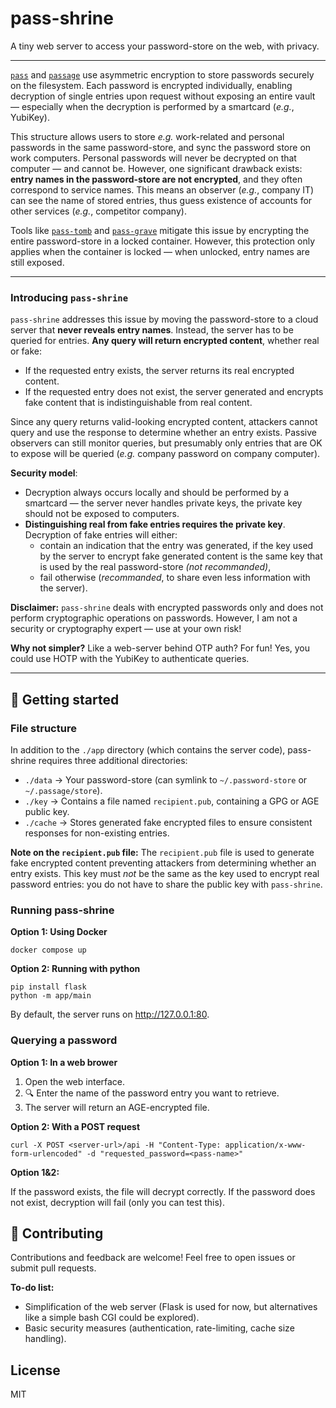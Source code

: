 # pass-shrine

A tiny web server to access your password-store on the web, with privacy.

----

[`pass`](https://www.passwordstore.org/) and [`passage`](https://github.com/FiloSottile/passage) use asymmetric encryption to store passwords securely on the filesystem. Each password is encrypted individually, enabling decryption of single entries upon request without exposing an entire vault — especially when the decryption is performed by a smartcard (*e.g.*, YubiKey).

This structure allows users to store *e.g.* work-related and personal passwords in the same password-store, and sync the password store on work computers. Personal passwords will never be decrypted on that computer — and cannot be. However, one significant drawback exists: **entry names in the password-store are not encrypted**, and they often correspond to service names. This means an observer (*e.g.*, company IT) can see the name of stored entries, thus guess existence of accounts for other services (*e.g.*, competitor company).

Tools like [`pass-tomb`](https://github.com/roddhjav/pass-tomb) and [`pass-grave`](https://github.com/8go/pass-grave) mitigate this issue by encrypting the entire password-store in a locked container. However, this protection only applies when the container is locked — when unlocked, entry names are still exposed.

----

### Introducing `pass-shrine`

`pass-shrine` addresses this issue by moving the password-store to a cloud server that **never reveals entry names**. Instead, the server has to be queried for entries. **Any query will return encrypted content**, whether real or fake:

- If the requested entry exists, the server returns its real encrypted content.
- If the requested entry does not exist, the server generated and encrypts fake content that is indistinguishable from real content.

Since any query returns valid-looking encrypted content, attackers cannot query and use the response to determine whether an entry exists.
Passive observers can still monitor queries, but presumably only entries that are OK to expose will be queried (*e.g.* company password on company computer).

**Security model**:

- Decryption always occurs locally and should be performed by a smartcard — the server never handles private keys, the private key should not be exposed to computers.
- **Distinguishing real from fake entries requires the private key**. Decryption of fake entries will either:
  - contain an indication that the entry was generated, if the key used by the server to encrypt fake generated content is the same key that is used by the real password-store *(not recommanded)*,
  - fail otherwise (*recommanded*, to share even less information with the server).

**Disclaimer:** `pass-shrine` deals with encrypted passwords only and does not perform cryptographic operations on passwords. However, I am not a security or cryptography expert — use at your own risk!

**Why not simpler?** Like a web-server behind OTP auth? For fun! Yes, you could use HOTP with the YubiKey to authenticate queries.

----

## :rocket: Getting started

### File structure

In addition to the `./app` directory (which contains the server code), pass-shrine requires three additional directories:

- `./data` → Your password-store (can symlink to `~/.password-store` or `~/.passage/store`).
- `./key` → Contains a file named `recipient.pub`, containing a GPG or AGE public key.
- `./cache` → Stores generated fake encrypted files to ensure consistent responses for non-existing entries.

**Note on the `recipient.pub` file:**
The `recipient.pub` file is used to generate fake encrypted content preventing attackers from determining whether an entry exists. This key must *not* be the same as the key used to encrypt real password entries: you do not have to share the public key with `pass-shrine`.

### Running pass-shrine

**Option 1: Using Docker**

    docker compose up

**Option 2: Running with python**

    pip install flask
    python -m app/main

By default, the server runs on http://127.0.0.1:80.

### Querying a password

**Option 1: In a web brower**

1. Open the web interface.
2. :mag: Enter the name of the password entry you want to retrieve.
3. The server will return an AGE-encrypted file.

**Option 2: With a POST request**

    curl -X POST <server-url>/api -H "Content-Type: application/x-www-form-urlencoded" -d "requested_password=<pass-name>"

**Option 1&2:**

If the password exists, the file will decrypt correctly.
If the password does not exist, decryption will fail (only you can test this).

## 🤝 Contributing

Contributions and feedback are welcome! Feel free to open issues or submit pull requests.

**To-do list:**

- Simplification of the web server (Flask is used for now, but alternatives like a simple bash CGI could be explored).
- Basic security measures (authentication, rate-limiting, cache size handling).

## License

MIT
